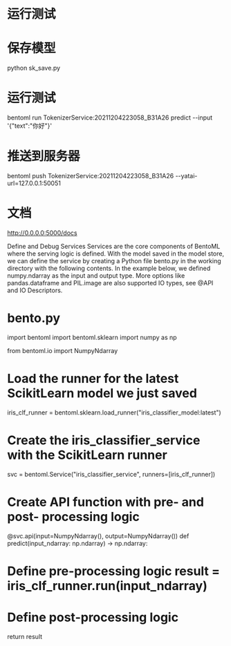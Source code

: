 # 运行测试

# 保存模型

python sk_save.py

# 运行测试

bentoml run TokenizerService:20211204223058_B31A26 predict --input '{"text":"你好"}'

# 推送到服务器

bentoml push TokenizerService:20211204223058_B31A26 --yatai-url=127.0.0.1:50051

# 文档

http://0.0.0.0:5000/docs

Define and Debug Services Services are the core components of BentoML where the serving logic is defined. With the model
saved in the model store, we can define the service by creating a Python file bento.py in the working directory with the
following contents. In the example below, we defined numpy.ndarray as the input and output type. More options like
pandas.dataframe and PIL.image are also supported IO types, see @API and IO Descriptors.

# bento.py

import bentoml import bentoml.sklearn import numpy as np

from bentoml.io import NumpyNdarray

# Load the runner for the latest ScikitLearn model we just saved

iris_clf_runner = bentoml.sklearn.load_runner("iris_classifier_model:latest")

# Create the iris_classifier_service with the ScikitLearn runner

svc = bentoml.Service("iris_classifier_service", runners=[iris_clf_runner])

# Create API function with pre- and post- processing logic

@svc.api(input=NumpyNdarray(), output=NumpyNdarray())
def predict(input_ndarray: np.ndarray) -> np.ndarray:
# Define pre-processing logic result = iris_clf_runner.run(input_ndarray)

# Define post-processing logic

return result

